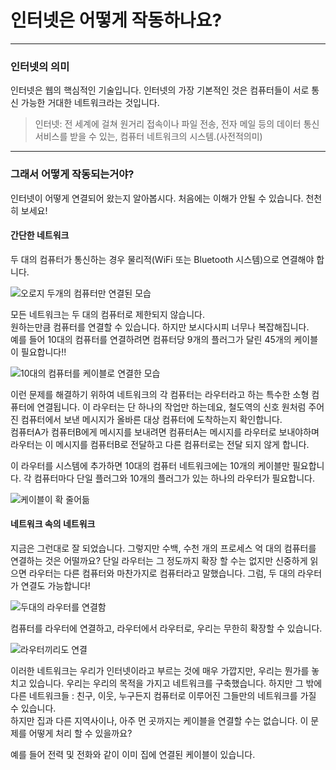 # 인터넷은 어떻게 작동하나요?

---

### 인터넷의 의미

인터넷은 웹의 핵심적인 기술입니다. 인터넷의 가장 기본적인 것은 컴퓨터들이 서로 통신 가능한 거대한 네트워크라는 것입니다.

> 인터넷: 전 세계에 걸쳐 원거리 접속이나 파일 전송, 전자 메일 등의 데이터 통신 서비스를 받을 수 있는, 컴퓨터 네트워크의 시스템.(사전적의미)

---

### 그래서 어떻게 작동되는거야?

인터넷이 어떻게 연결되어 왔는지 알아봅시다. 처음에는 이해가 안될 수 있습니다. 천천히 보세요!

#### 간단한 네트워크

두 대의 컴퓨터가 통신하는 경우 물리적(WiFi 또는 Bluetooth 시스템)으로 연결해야 합니다.

![오로지 두개의 컴퓨터만 연결된 모습](https://developer.mozilla.org/en-US/docs/Learn/Common_questions/How_does_the_Internet_work/internet-schema-1.png)

모든 네트워크는 두 대의 컴퓨터로 제한되지 않습니다.  
원하는만큼 컴퓨터를 연결할 수 있습니다. 하지만 보시다시피 너무나 복잡해집니다.  
예를 들어 10대의 컴퓨터를 연결하려면 컴퓨터당 9개의 플러그가 달린 45개의 케이블이 필요합니다!!

![10대의 컴퓨터를 케이블로 연결한 모습](https://mdn.mozillademos.org/files/8443/internet-schema-2.png)

이런 문제를 해결하기 위하여 네트워크의 각 컴퓨터는 라우터라고 하는 특수한 소형 컴퓨터에 연결됩니다. 이 라우터는 단 하나의 작업만 하는데요, 철도역의 신호 원처럼 주어진 컴퓨터에서 보낸 메시지가 올바른 대상 컴퓨터에 도착하는지 확인합니다.  
컴퓨터A가 컴퓨터B에게 메시지를 보내려면 컴퓨터A는 메시지를 라우터로 보내야하며 라우터는 이 메시지를 컴퓨터B로 전달하고 다른 컴퓨터로는 전달 되지 않게 합니다.

이 라우터를 시스템에 추가하면 10대의 컴퓨터 네트워크에는 10개의 케이블만 필요합니다. 각 컴퓨터마다 단일 플러그와 10개의 플러그가 있는 하나의 라우터가 필요합니다.

![케이블이 확 줄어듦](https://mdn.mozillademos.org/files/8445/internet-schema-3.png)

#### 네트워크 속의 네트워크

지금은 그런대로 잘 되었습니다. 그렇지만 수백, 수천 개의 프로세스 억 대의 컴퓨터를 연결하는 것은 어떨까요? 단일 라우터는 그 정도까지 확장 할 수는 없지만 신중하게 읽으면 라우터는 다른 컴퓨터와 마찬가지로 컴퓨터라고 말했습니다. 그럼, 두 대의 라우터가 연결도 가능합니다!

![두대의 라우터를 연결함](https://mdn.mozillademos.org/files/8447/internet-schema-4.png)

컴퓨터를 라우터에 연결하고, 라우터에서 라우터로, 우리는 무한히 확장할 수 있습니다.

![라우터끼리도 연결](https://mdn.mozillademos.org/files/8449/internet-schema-5.png)

이러한 네트워크는 우리가 인터넷이라고 부르는 것에 매우 가깝지만, 우리는 뭔가를 놓치고 있습니다. 우리는 우리의 목적을 가지고 네트워크를 구축했습니다. 하지만 그 밖에 다른 네트워크들 : 친구, 이웃, 누구든지 컴퓨터로 이루어진 그들만의 네트워크를 가질 수 있습니다.  
하지만 집과 다른 지역사이나, 아주 먼 곳까지는 케이블을 연결할 수는 없습니다. 이 문제를 어떻게 처리 할 수 있을까요?

예를 들어 전력 및 전화와 같이 이미 집에 연결된 케이블이 있습니다.
